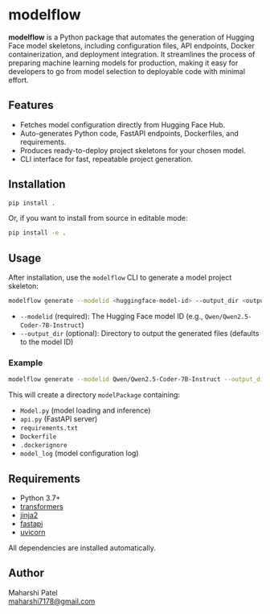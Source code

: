 # modelflow

**modelflow** is a Python package that automates the generation of Hugging Face model skeletons, including configuration files, API endpoints, Docker containerization, and deployment integration. It streamlines the process of preparing machine learning models for production, making it easy for developers to go from model selection to deployable code with minimal effort.

## Features

- Fetches model configuration directly from Hugging Face Hub.
- Auto-generates Python code, FastAPI endpoints, Dockerfiles, and requirements.
- Produces ready-to-deploy project skeletons for your chosen model.
- CLI interface for fast, repeatable project generation.

## Installation

```bash
pip install .
```
Or, if you want to install from source in editable mode:
```bash
pip install -e .
```

## Usage

After installation, use the `modelflow` CLI to generate a model project skeleton:

```bash
modelflow generate --modelid <huggingface-model-id> --output_dir <output-directory>
```

- `--modelid` (required): The Hugging Face model ID (e.g., `Qwen/Qwen2.5-Coder-7B-Instruct`)
- `--output_dir` (optional): Directory to output the generated files (defaults to the model ID)

### Example

```bash
modelflow generate --modelid Qwen/Qwen2.5-Coder-7B-Instruct --output_dir modelPackage
```

This will create a directory `modelPackage` containing:
- `Model.py` (model loading and inference)
- `api.py` (FastAPI server)
- `requirements.txt`
- `Dockerfile`
- `.dockerignore`
- `model_log` (model configuration log)

## Requirements

- Python 3.7+
- [transformers](https://pypi.org/project/transformers/)
- [jinja2](https://pypi.org/project/Jinja2/)
- [fastapi](https://fastapi.tiangolo.com/)
- [uvicorn](https://www.uvicorn.org/)

All dependencies are installed automatically.

## Author

Maharshi Patel  
maharshi7178@gmail.com
